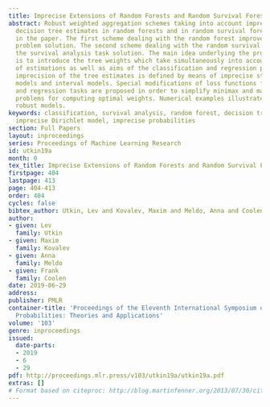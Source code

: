 ```yaml
---
title: Imprecise Extensions of Random Forests and Random Survival Forests
abstract: Robust weighted aggregation schemes taking into account imprecision of the
  decision tree estimates in random forests and in random survival forests are proposed
  in the paper. The first scheme dealing with the random forest improves the classification
  problem solution. The second scheme dealing with the random survival forest improves
  the survival analysis task solution. The main idea underlying the proposed modifications
  is to introduce the tree weights which take simultaneously into account imprecision
  of estimations as well as aims of the classification and regression problems. The
  imprecision of the tree estimates is defined by means of imprecise statistical inference
  models and interval models. Special modifications of loss functions for the classification
  and regression tasks are proposed in order to simplify minimax and maximin optimization
  problems for computing optimal weights. Numerical examples illustrate the proposed
  robust models.
keywords: classification, survival analysis, random forest, decision tree, deep forest,
  imprecise Dirichlet model, imprecise probabilities
section: Full Papers
layout: inproceedings
series: Proceedings of Machine Learning Research
id: utkin19a
month: 0
tex_title: Imprecise Extensions of Random Forests and Random Survival Forests
firstpage: 404
lastpage: 413
page: 404-413
order: 404
cycles: false
bibtex_author: Utkin, Lev and Kovalev, Maxim and Meldo, Anna and Coolen, Frank
author:
- given: Lev
  family: Utkin
- given: Maxim
  family: Kovalev
- given: Anna
  family: Meldo
- given: Frank
  family: Coolen
date: 2019-06-29
address: 
publisher: PMLR
container-title: 'Proceedings of the Eleventh International Symposium on Imprecise
  Probabilities: Theories and Applications'
volume: '103'
genre: inproceedings
issued:
  date-parts:
  - 2019
  - 6
  - 29
pdf: http://proceedings.mlr.press/v103/utkin19a/utkin19a.pdf
extras: []
# Format based on citeproc: http://blog.martinfenner.org/2013/07/30/citeproc-yaml-for-bibliographies/
---
```

